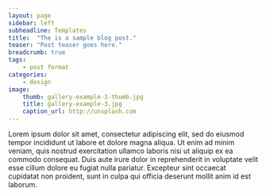 ```yaml
---
layout: page
sidebar: left
subheadline: Templates
title:  "The is a sample blog post."
teaser: "Post teaser goes here."
breadcrumb: true
tags:
    - post format
categories:
    - design
image:
    thumb: gallery-example-3-thumb.jpg
    title: gallery-example-3.jpg
    caption_url: http://unsplash.com
---
```


Lorem ipsum dolor sit amet, consectetur adipiscing elit, sed do eiusmod tempor incididunt ut labore et dolore magna aliqua. Ut enim ad minim veniam, quis nostrud exercitation ullamco laboris nisi ut aliquip ex ea commodo consequat. Duis aute irure dolor in reprehenderit in voluptate velit esse cillum dolore eu fugiat nulla pariatur. Excepteur sint occaecat cupidatat non proident, sunt in culpa qui officia deserunt mollit anim id est laborum.
